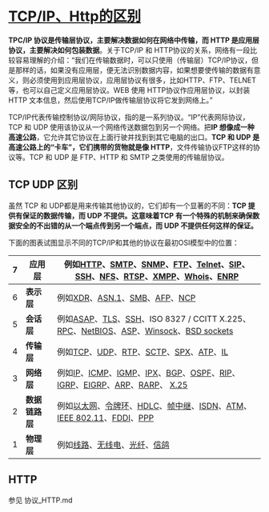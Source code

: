 # [TCP/IP、Http的区别](http://www.cnblogs.com/renyuan/archive/2013/01/19/2867720.html)

**TPC/IP 协议是传输层协议，主要解决数据如何在网络中传输，而 HTTP 是应用层协议，主要解决如何包装数据**。关于TCP/IP 和 HTTP协议的关系，网络有一段比较容易理解的介绍：“我们在传输数据时，可以只使用（传输层）TCP/IP协议，但是那样的话，如果没有应用层，便无法识别数据内容，如果想要使传输的数据有意义，则必须使用到应用层协议，应用层协议有很多，比如HTTP、FTP、TELNET等，也可以自己定义应用层协议。WEB 使用 HTTP协议作应用层协议，以封装 HTTP 文本信息，然后使用TCP/IP做传输层协议将它发到网络上。”

TCP/IP代表传输控制协议/网际协议，指的是一系列协议。“IP”代表网际协议，TCP 和 UDP 使用该协议从一个网络传送数据包到另一个网络。把**IP 想像成一种高速公路**，它允许其它协议在上面行驶并找到到其它电脑的出口。**TCP 和 UDP 是高速公路上的“卡车”，它们携带的货物就是像 HTTP**，文件传输协议FTP这样的协议等。​TCP 和 UDP 是 FTP、HTTP 和 SMTP 之类使用的传输层协议。

## TCP UDP 区别

虽然 TCP 和 UDP都是用来传输其他协议的，它们却有一个显著的不同：**TCP 提供有保证的数据传输，而 UDP 不提供。这意味着TCP 有一个特殊的机制来确保数据安全的不出错的从一个端点传到另一个端点，而 UDP 不提供任何这样的保证。**

下面的图表试图显示不同的TCP/IP和其他的协议在最初OSI模型中的位置：

| 7    | **应用层**   | 例如[HTTP](http://zh.wikipedia.org/wiki/HTTP)、[SMTP](http://zh.wikipedia.org/wiki/SMTP)、[SNMP](http://zh.wikipedia.org/wiki/SNMP)、[FTP](http://zh.wikipedia.org/wiki/FTP)、[Telnet](http://zh.wikipedia.org/wiki/Telnet)、[SIP](http://zh.wikipedia.org/wiki/SIP)、[SSH](http://zh.wikipedia.org/wiki/SSH)、[NFS](http://zh.wikipedia.org/wiki/NFS)、[RTSP](http://zh.wikipedia.org/wiki/RTSP)、[XMPP](http://zh.wikipedia.org/wiki/XMPP)、[Whois](http://zh.wikipedia.org/wiki/Whois)、[ENRP](http://zh.wikipedia.org/w/index.php?title=ENRP&action=edit&redlink=1) |
| ---- | --------- | ---------------------------------------- |
| 6    | **表示层**   | 例如[XDR](http://zh.wikipedia.org/w/index.php?title=External_Data_Representation&action=edit&redlink=1)、[ASN.1](http://zh.wikipedia.org/w/index.php?title=Abstract_Syntax_Notation_1&action=edit&redlink=1)、[SMB](http://zh.wikipedia.org/w/index.php?title=Server_message_block&action=edit&redlink=1)、[AFP](http://zh.wikipedia.org/w/index.php?title=Apple_Filing_Protocol&action=edit&redlink=1)、[NCP](http://zh.wikipedia.org/w/index.php?title=NetWare_Core_Protocol&action=edit&redlink=1) |
| 5    | **会话层**   | 例如[ASAP](http://zh.wikipedia.org/w/index.php?title=Aggregate_Server_Access_Protocol&action=edit&redlink=1)、[TLS](http://zh.wikipedia.org/wiki/Transport_Layer_Security)、[SSH](http://zh.wikipedia.org/wiki/SSH)、ISO 8327 / CCITT X.225、[RPC](http://zh.wikipedia.org/w/index.php?title=Remote_procedure_call&action=edit&redlink=1)、[NetBIOS](http://zh.wikipedia.org/w/index.php?title=NetBIOS&action=edit&redlink=1)、[ASP](http://zh.wikipedia.org/w/index.php?title=AppleTalk&action=edit&redlink=1)、[Winsock](http://zh.wikipedia.org/w/index.php?title=Winsock&action=edit&redlink=1)、[BSD sockets](http://zh.wikipedia.org/wiki/Berkeley_sockets) |
| 4    | **传输层**   | 例如[TCP](http://zh.wikipedia.org/wiki/TCP)、[UDP](http://zh.wikipedia.org/wiki/User_Datagram_Protocol)、[RTP](http://zh.wikipedia.org/w/index.php?title=Real-time_Transport_Protocol&action=edit&redlink=1)、[SCTP](http://zh.wikipedia.org/w/index.php?title=Stream_Control_Transmission_Protocol&action=edit&redlink=1)、[SPX](http://zh.wikipedia.org/w/index.php?title=Sequenced_packet_exchange&action=edit&redlink=1)、[ATP](http://zh.wikipedia.org/w/index.php?title=AppleTalk&action=edit&redlink=1)、[IL](http://zh.wikipedia.org/w/index.php?title=IL_Protocol&action=edit&redlink=1) |
| 3    | **网络层**   | 例如[IP](http://zh.wikipedia.org/wiki/%E7%BD%91%E9%99%85%E5%8D%8F%E8%AE%AE)、[ICMP](http://zh.wikipedia.org/wiki/ICMP)、[IGMP](http://zh.wikipedia.org/wiki/IGMP)、[IPX](http://zh.wikipedia.org/wiki/IPX)、[BGP](http://zh.wikipedia.org/wiki/BGP)、[OSPF](http://zh.wikipedia.org/wiki/OSPF)、[RIP](http://zh.wikipedia.org/wiki/RIP)、[IGRP](http://zh.wikipedia.org/wiki/IGRP)、[EIGRP](http://zh.wikipedia.org/wiki/EIGRP)、[ARP](http://zh.wikipedia.org/wiki/ARP)、[RARP](http://zh.wikipedia.org/wiki/RARP)、 [X.25](http://zh.wikipedia.org/wiki/X.25) |
| 2    | **数据链路层** | 例如[以太网](http://zh.wikipedia.org/wiki/%E4%BB%A5%E5%A4%AA%E7%BD%91)、[令牌环](http://zh.wikipedia.org/wiki/%E4%BB%A4%E7%89%8C%E7%8E%AF)、[HDLC](http://zh.wikipedia.org/wiki/HDLC)、[帧中继](http://zh.wikipedia.org/wiki/%E5%B8%A7%E4%B8%AD%E7%BB%A7)、[ISDN](http://zh.wikipedia.org/wiki/ISDN)、[ATM](http://zh.wikipedia.org/wiki/%E5%BC%82%E6%AD%A5%E4%BC%A0%E8%BE%93%E6%A8%A1%E5%BC%8F)、[IEEE 802.11](http://zh.wikipedia.org/wiki/IEEE_802.11)、[FDDI](http://zh.wikipedia.org/wiki/FDDI)、[PPP](http://zh.wikipedia.org/wiki/PPP) |
| 1    | **物理层**   | 例如[线路](http://zh.wikipedia.org/w/index.php?title=%E7%BA%BF%E8%B7%AF&action=edit&redlink=1)、[无线电](http://zh.wikipedia.org/wiki/%E6%97%A0%E7%BA%BF%E7%94%B5)、[光纤](http://zh.wikipedia.org/wiki/%E5%85%89%E7%BA%A4)、[信鸽](http://zh.wikipedia.org/wiki/%E4%BF%A1%E9%B8%BD) |

## HTTP

参见 协议_HTTP.md